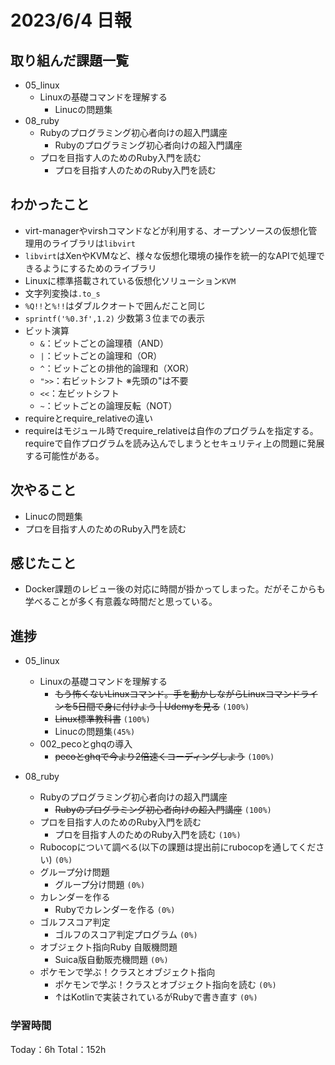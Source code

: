 # 2023/6/4 日報

## 取り組んだ課題一覧
- 05_linux
    - Linuxの基礎コマンドを理解する
        - Linucの問題集
- 08_ruby
    - Rubyのプログラミング初心者向けの超入門講座
        - Rubyのプログラミング初心者向けの超入門講座
    - プロを目指す人のためのRuby入門を読む
        - プロを目指す人のためのRuby入門を読む

## わかったこと
- virt-managerやvirshコマンドなどが利用する、オープンソースの仮想化管理用のライブラリは`libvirt`
- `libvirt`はXenやKVMなど、様々な仮想化環境の操作を統一的なAPIで処理できるようにするためのライブラリ
- Linuxに標準搭載されている仮想化ソリューション`KVM`
- 文字列変換は`.to_s`
- `%Q!!`と`%!!`はダブルクオートで囲んだこと同じ
- `sprintf('%0.3f',1.2)` 少数第３位までの表示
- ビット演算
    - `&`：ビットごとの論理積（AND）
    - `|`：ビットごとの論理和（OR）
    - `^`：ビットごとの排他的論理和（XOR）
    - `">>`：右ビットシフト ※先頭の"は不要
    - `<<`：左ビットシフト
    - `~`：ビットごとの論理反転（NOT）
- requireとrequire_relativeの違い
- requireはモジュール時でrequire_relativeは自作のプログラムを指定する。<br>requireで自作プログラムを読み込んでしまうとセキュリティ上の問題に発展する可能性がある。

## 次やること
- Linucの問題集
- プロを目指す人のためのRuby入門を読む

## 感じたこと
- Docker課題のレビュー後の対応に時間が掛かってしまった。だがそこからも学べることが多く有意義な時間だと思っている。

## 進捗
- 05_linux
    - Linuxの基礎コマンドを理解する
        - ~~もう怖くないLinuxコマンド。手を動かしながらLinuxコマンドラインを5日間で身に付けよう | Udemyを見る~~ ``(100%)``
        - ~~Linux標準教科書~~ ``(100%)``
        - Linucの問題集``(45%)``
    - 002_pecoとghqの導入
        - ~~pecoとghqで今より2倍速くコーディングしよう~~ ``(100%)``

- 08_ruby
    - Rubyのプログラミング初心者向けの超入門講座
        - ~~Rubyのプログラミング初心者向けの超入門講座~~ ``(100%)``
    - プロを目指す人のためのRuby入門を読む
        - プロを目指す人のためのRuby入門を読む ``(10%)``
    - Rubocopについて調べる(以下の課題は提出前にrubocopを通してください) ``(0%)``
    - グループ分け問題
        - グループ分け問題 ``(0%)``
    - カレンダーを作る
        - Rubyでカレンダーを作る ``(0%)``
    - ゴルフスコア判定
        - ゴルフのスコア判定プログラム ``(0%)``
    - オブジェクト指向Ruby 自販機問題
        - Suica版自動販売機問題 ``(0%)``
    - ポケモンで学ぶ！クラスとオブジェクト指向
        - ポケモンで学ぶ！クラスとオブジェクト指向を読む ``(0%)``
        - ↑はKotlinで実装されているがRubyで書き直す ``(0%)``



### 学習時間
Today：6h Total：152h


